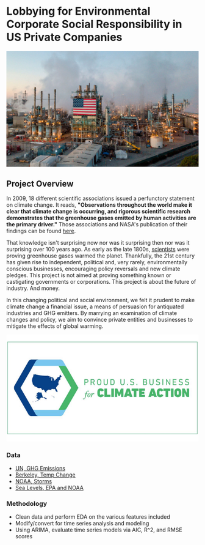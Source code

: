 # Lobbying for Environmental Corporate Social Responsibility in US Private Companies

![industry](https://github.com/anaulianova/Climate_Change_Time_Series/blob/main/images/industry.jpg)

## Project Overview

In 2009, 18 different scientific associations issued a perfunctory statement on climate change. It reads, 
**"Observations throughout the world make it clear that climate change is occurring, and rigorous scientific research demonstrates that the greenhouse gases emitted by human activities are the primary driver."** Those associations and NASA's publication of their findings can be found [here](https://climate.nasa.gov/scientific-consensus/).

That knowledge isn't surprising now nor was it surprising then nor was it surprising over 100 years ago. As early as the late 1800s, [scientists](https://www.nytimes.com/2020/04/21/obituaries/eunice-foote-overlooked.html) were proving greenhouse gases warmed the planet. Thankfully, the 21st century has given rise to independent, political and, very rarely, environmentally conscious businesses, encouraging policy reversals and new climate pledges. This project is not aimed at proving something known or castigating governments or corporations. This project is about the future of industry. And money. 

In this changing political and social environment, we felt it prudent to make climate change a financial issue, a means of persuasion for antiquated industries and GHG emitters. By marrying an examination of climate changes and policy, we aim to convince private entities and businesses to mitigate the effects of global warming. 

![levi](https://github.com/anaulianova/Climate_Change_Time_Series/blob/main/images/levipledge.jpg)


### Data

  - [UN, GHG Emissions](https://www.kaggle.com/unitednations/international-greenhouse-gas-emissions)
  - [Berkeley, Temp Change](https://www.kaggle.com/berkeleyearth/climate-change-earth-surface-temperature-data)
  - [NOAA, Storms](https://www.ncdc.noaa.gov/stormevents/)
  - [Sea Levels, EPA and NOAA](https://www.kaggle.com/somesh24/sea-level-change)


### Methodology 
  - Clean data and perform EDA on the various features included
  - Modify/convert for time series analysis and modeling
  - Using ARIMA, evaluate time series models via AIC, R^2, and RMSE scores





